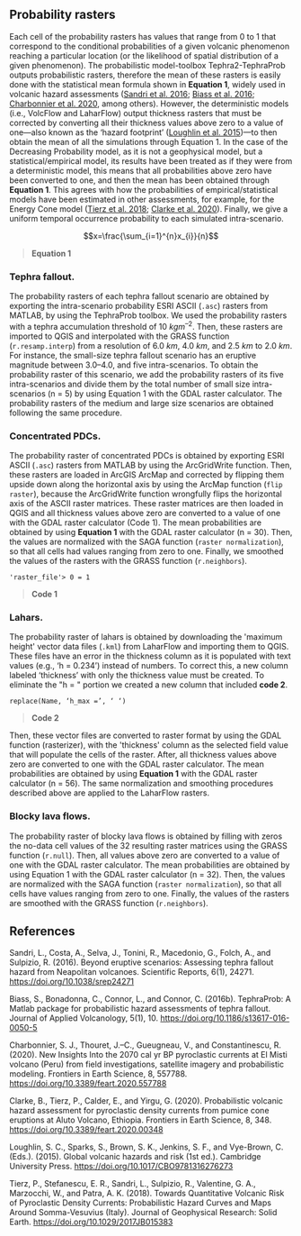 ## Probability rasters

Each cell of the probability rasters has values that range from 0 to 1 that correspond to the conditional probabilities of a given volcanic phenomenon reaching a particular location (or the likelihood of spatial distribution of a given phenomenon). The probabilistic model-toolbox Tephra2-TephraProb outputs probabilistic rasters, therefore the mean of these rasters is easily done with the statistical mean formula shown in **Equation 1**, widely used in volcanic hazard assessments ([Sandri et al. 2016](https://doi.org/10.1038/srep24271); [Biass et al. 2016](https://doi.org/10.1186/s13617-016-0050-5); [Charbonnier et al. 2020](https://doi.org/10.3389/feart.2020.557788), among others). However, the deterministic models (i.e., VolcFlow and LaharFlow) output thickness rasters that must be corrected by converting all their thickness values above zero to a value of one—also known as the ‘hazard footprint’ ([Loughlin et al. 2015](https://doi.org/10.1017/CBO9781316276273))—to then obtain the mean of all the simulations through Equation 1. In the case of the Decreasing Probability model, as it is not a geophysical model, but a statistical/empirical model, its results have been treated as if they were from a deterministic model, this means that all probabilities above zero have been converted to one, and then the mean has been obtained through **Equation 1**. This agrees with how the probabilities of empirical/statistical models have been estimated in other assessments, for example, for the Energy Cone model ([Tierz et al. 2018](https://doi.org/10.1029/2017JB015383); [Clarke et al. 2020](https://doi.org/10.3389/feart.2020.00348)). Finally, we give a uniform temporal occurrence probability to each simulated intra-scenario.

$$x=\frac{\sum_{i=1}^{n}x_{i}}{n}$$

> **Equation 1**

### Tephra fallout. 

The probability rasters of each tephra fallout scenario are obtained by exporting the intra-scenario probability ESRI ASCII (`.asc`) rasters from MATLAB, by using the TephraProb toolbox. We used the probability rasters with a tephra accumulation threshold of 10 $kg m^{–2}$. Then, these rasters are imported to QGIS and interpolated with the GRASS function (`r.resamp.interp`) from a resolution of 6.0 $km$, 4.0 $km$, and 2.5 $km$ to 2.0 $km$. For instance, the small-size tephra fallout scenario has an eruptive magnitude between 3.0–4.0, and five intra-scenarios. To obtain the probability raster of this scenario, we add the probability rasters of its five intra-scenarios and divide them by the total number of small size intra-scenarios (n = 5) by using Equation 1 with the GDAL raster calculator. The probability rasters of the medium and large size scenarios are obtained following the same procedure.

### Concentrated PDCs. 

The probability raster of concentrated PDCs is obtained by exporting ESRI ASCII (`.asc`) rasters from MATLAB by using the ArcGridWrite function. Then, these rasters are loaded in ArcGIS ArcMap and corrected by flipping them upside down along the horizontal axis by using the ArcMap function (`flip raster`), because the ArcGridWrite function wrongfully flips the horizontal axis of the ASCII raster matrices. These raster matrices are then loaded in QGIS and all thickness values above zero are converted to a value of one with the GDAL raster calculator (Code 1). The mean probabilities are obtained by using **Equation 1** with the GDAL raster calculator (n = 30). Then, the values are normalized with the SAGA function (`raster normalization`), so that all cells had values ranging from zero to one. Finally, we smoothed the values of the rasters with the GRASS function (`r.neighbors`).

```
'raster_file'> 0 = 1   
```

> **Code 1**

### Lahars. 

The probability raster of lahars is obtained by downloading the 'maximum height' vector data files (`.kml`) from LaharFlow and importing them to QGIS. These files have an error in the thickness column as it is populated with text values (e.g., ‘h = 0.234’) instead of numbers. To correct this, a new column labeled ‘thickness’ with only the thickness value must be created. To eliminate the "h = " portion we created a new column that included **code 2**.

```
replace(Name, ‘h_max =’, ‘ ‘)
```

> **Code 2**

Then, these vector files are converted to raster format by using the GDAL function (rasterizer), with the 'thickness' column as the selected field value that will populate the cells of the raster. After, all thickness values above zero are converted to one with the GDAL raster calculator. The mean probabilities are obtained by using **Equation 1** with the GDAL raster calculator (n = 56). The same normalization and smoothing procedures described above are applied to the LaharFlow rasters.

### Blocky lava flows. 

The probability raster of blocky lava flows is obtained by filling with zeros the no-data cell values of the 32 resulting raster matrices using the GRASS function (`r.null`). Then, all values above zero are converted to a value of one with the GDAL raster calculator. The mean probabilities are obtained by using  Equation 1 with the GDAL raster calculator (n = 32). Then, the values are normalized with the SAGA function (`raster normalization`), so that all cells have values ranging from zero to one. Finally, the values of the rasters are smoothed with the GRASS function (`r.neighbors`).

## References 

Sandri, L., Costa, A., Selva, J., Tonini, R., Macedonio, G., Folch, A., and Sulpizio, R. (2016). Beyond eruptive scenarios: Assessing tephra fallout hazard from Neapolitan volcanoes. Scientific Reports, 6(1), 24271. https://doi.org/10.1038/srep24271

Biass, S., Bonadonna, C., Connor, L., and Connor, C. (2016b). TephraProb: A Matlab package for probabilistic hazard assessments of tephra fallout. Journal of Applied Volcanology, 5(1), 10. https://doi.org/10.1186/s13617-016-0050-5

Charbonnier, S. J., Thouret, J.–C., Gueugneau, V., and Constantinescu, R. (2020). New Insights Into the 2070 cal yr BP pyroclastic currents at El Misti volcano (Peru) from field investigations, satellite imagery and probabilistic modeling. Frontiers in Earth Science, 8, 557788. https://doi.org/10.3389/feart.2020.557788

Clarke, B., Tierz, P., Calder, E., and Yirgu, G. (2020). Probabilistic volcanic hazard assessment for pyroclastic density currents from pumice cone eruptions at Aluto Volcano, Ethiopia. Frontiers in Earth Science, 8, 348. https://doi.org/10.3389/feart.2020.00348

Loughlin, S. C., Sparks, S., Brown, S. K., Jenkins, S. F., and Vye-Brown, C. (Eds.). (2015). Global volcanic hazards and risk (1st ed.). Cambridge University Press. https://doi.org/10.1017/CBO9781316276273

Tierz, P., Stefanescu, E. R., Sandri, L., Sulpizio, R., Valentine, G. A., Marzocchi, W., and Patra, A. K. (2018). Towards Quantitative Volcanic Risk of Pyroclastic Density Currents: Probabilistic Hazard Curves and Maps Around Somma-Vesuvius (Italy). Journal of Geophysical Research: Solid Earth. https://doi.org/10.1029/2017JB015383
